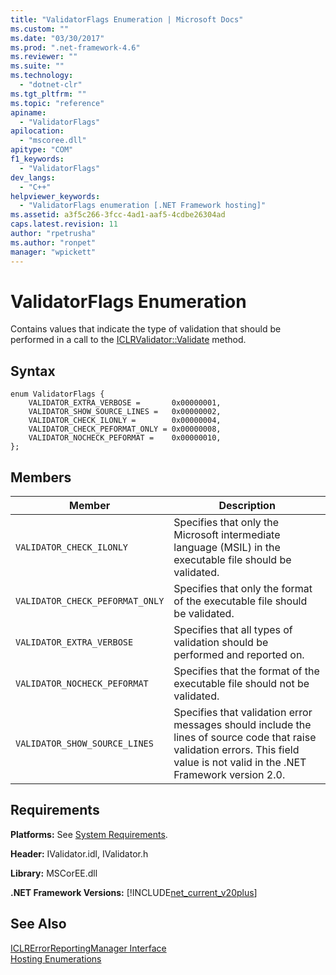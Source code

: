 ```yaml
---
title: "ValidatorFlags Enumeration | Microsoft Docs"
ms.custom: ""
ms.date: "03/30/2017"
ms.prod: ".net-framework-4.6"
ms.reviewer: ""
ms.suite: ""
ms.technology: 
  - "dotnet-clr"
ms.tgt_pltfrm: ""
ms.topic: "reference"
apiname: 
  - "ValidatorFlags"
apilocation: 
  - "mscoree.dll"
apitype: "COM"
f1_keywords: 
  - "ValidatorFlags"
dev_langs: 
  - "C++"
helpviewer_keywords: 
  - "ValidatorFlags enumeration [.NET Framework hosting]"
ms.assetid: a3f5c266-3fcc-4ad1-aaf5-4cdbe26304ad
caps.latest.revision: 11
author: "rpetrusha"
ms.author: "ronpet"
manager: "wpickett"
---
```

# ValidatorFlags Enumeration
Contains values that indicate the type of validation that should be performed in a call to the [ICLRValidator::Validate](../../../../docs/framework/unmanaged-api/hosting/iclrvalidator-validate-method.md) method.  
  
## Syntax  
  
```  
enum ValidatorFlags {  
    VALIDATOR_EXTRA_VERBOSE =       0x00000001,  
    VALIDATOR_SHOW_SOURCE_LINES =   0x00000002,  
    VALIDATOR_CHECK_ILONLY =        0x00000004,  
    VALIDATOR_CHECK_PEFORMAT_ONLY = 0x00000008,  
    VALIDATOR_NOCHECK_PEFORMAT =    0x00000010,  
};  
```  
  
## Members  
  
|Member|Description|  
|------------|-----------------|  
|`VALIDATOR_CHECK_ILONLY`|Specifies that only the Microsoft intermediate language (MSIL) in the executable file should be validated.|  
|`VALIDATOR_CHECK_PEFORMAT_ONLY`|Specifies that only the format of the executable file should be validated.|  
|`VALIDATOR_EXTRA_VERBOSE`|Specifies that all types of validation should be performed and reported on.|  
|`VALIDATOR_NOCHECK_PEFORMAT`|Specifies that the format of the executable file should not be validated.|  
|`VALIDATOR_SHOW_SOURCE_LINES`|Specifies that validation error messages should include the lines of source code that raise validation errors. This field value is not valid in the .NET Framework version 2.0.|  
  
## Requirements  
 **Platforms:** See [System Requirements](../../../../docs/framework/getting-started/system-requirements.md).  
  
 **Header:** IValidator.idl, IValidator.h  
  
 **Library:** MSCorEE.dll  
  
 **.NET Framework Versions:** [!INCLUDE[net_current_v20plus](../../../../includes/net-current-v20plus-md.md)]  
  
## See Also  
 [ICLRErrorReportingManager Interface](../../../../docs/framework/unmanaged-api/hosting/iclrerrorreportingmanager-interface.md)   
 [Hosting Enumerations](../../../../docs/framework/unmanaged-api/hosting/hosting-enumerations.md)